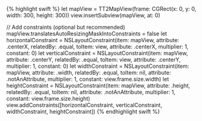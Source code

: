 {% highlight swift %}
let mapView = TT2MapView(frame: CGRect(x: 0, y: 0, width: 300, height: 300))
view.insertSubview(mapView, at: 0)
    
// Add constraints (optional but recommended)
mapView.translatesAutoResizingMaskIntoConstraints = false
let horizontalConstraint = NSLayoutConstraint(item: mapView, attribute: .centerX, relatedBy: .equal, toItem: view, attribute: .centerX, multiplier: 1, constant: 0)
let verticalConstraint = NSLayoutConstraint(item: mapView, attribute: .centerY, relatedBy: .equal, toItem: view, attribute: .centerY, multiplier: 1, constant: 0)
let widthConstraint = NSLayoutConstraint(item: mapView, attribute: .width, relatedBy: .equal, toItem: nil, attribute: .notAnAttribute, multiplier: 1, constant: view.frame.size.width)
let heightConstraint = NSLayoutConstraint(item: mapView, attribute: .height, relatedBy: .equal, toItem: nil, attribute: .notAnAttribute, multiplier: 1, constant: view.frame.size.height)
view.addConstraints([horizontalConstraint, verticalConstraint, widthConstraint, heightConstraint])
{% endhighlight swift %}